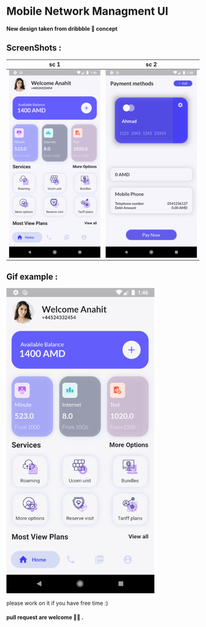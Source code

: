 # Mobile Network Managment UI

#### New design taken from dribbble 🏀 concept

## ScreenShots :

| sc 1                                                         | sc 2                                                         |
| ------------------------------------------------------------ | ------------------------------------------------------------ |
| ![sc1](https://github.com/mahmoud-eslami/network_manager_ui/blob/master/assets/repo_files/Screenshot_1595496051.png) | ![sc2](https://github.com/mahmoud-eslami/network_manager_ui/blob/master/assets/repo_files/Screenshot_1595496047.png) |

## Gif example :

![gif](https://github.com/mahmoud-eslami/network_manager_ui/blob/master/assets/repo_files/ezgif.com-video-to-gif.gif)

please work on it if you have free time :) 

#### pull request are welcome 🤡🤤 .

